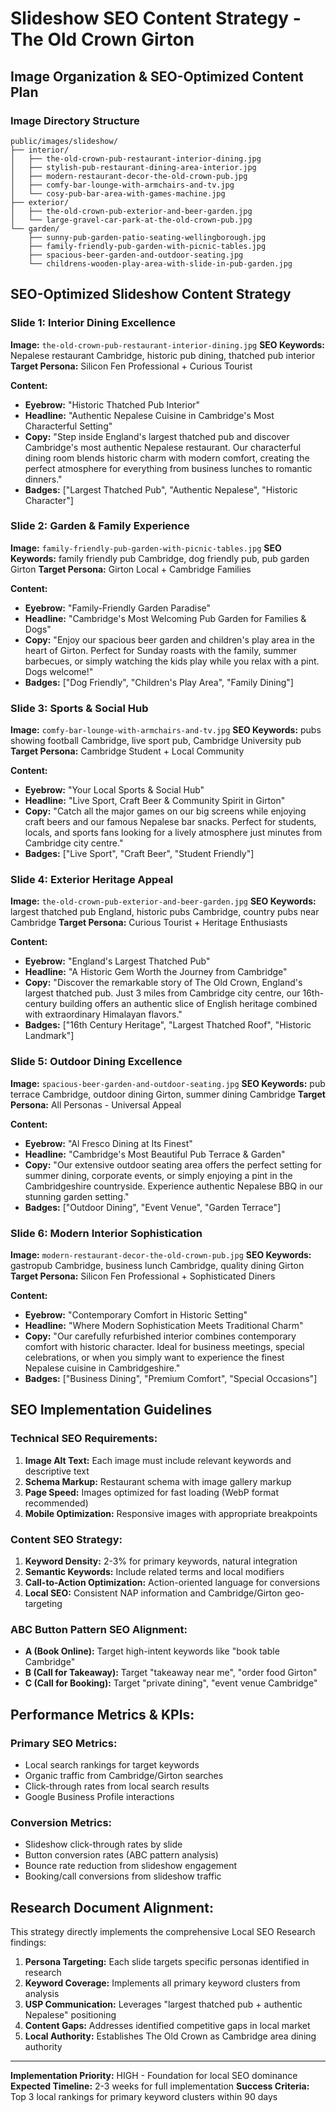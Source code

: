 # Slideshow SEO Content Strategy - The Old Crown Girton

## Image Organization & SEO-Optimized Content Plan

### Image Directory Structure
```
public/images/slideshow/
├── interior/
│   ├── the-old-crown-pub-restaurant-interior-dining.jpg
│   ├── stylish-pub-restaurant-dining-area-interior.jpg
│   ├── modern-restaurant-decor-the-old-crown-pub.jpg
│   ├── comfy-bar-lounge-with-armchairs-and-tv.jpg
│   └── cosy-pub-bar-area-with-games-machine.jpg
├── exterior/
│   ├── the-old-crown-pub-exterior-and-beer-garden.jpg
│   └── large-gravel-car-park-at-the-old-crown-pub.jpg
└── garden/
    ├── sunny-pub-garden-patio-seating-wellingborough.jpg
    ├── family-friendly-pub-garden-with-picnic-tables.jpg
    ├── spacious-beer-garden-and-outdoor-seating.jpg
    └── childrens-wooden-play-area-with-slide-in-pub-garden.jpg
```

## SEO-Optimized Slideshow Content Strategy

### Slide 1: Interior Dining Excellence
**Image:** `the-old-crown-pub-restaurant-interior-dining.jpg`
**SEO Keywords:** Nepalese restaurant Cambridge, historic pub dining, thatched pub interior
**Target Persona:** Silicon Fen Professional + Curious Tourist

**Content:**
- **Eyebrow:** "Historic Thatched Pub Interior"
- **Headline:** "Authentic Nepalese Cuisine in Cambridge's Most Characterful Setting"
- **Copy:** "Step inside England's largest thatched pub and discover Cambridge's most authentic Nepalese restaurant. Our characterful dining room blends historic charm with modern comfort, creating the perfect atmosphere for everything from business lunches to romantic dinners."
- **Badges:** ["Largest Thatched Pub", "Authentic Nepalese", "Historic Character"]

### Slide 2: Garden & Family Experience  
**Image:** `family-friendly-pub-garden-with-picnic-tables.jpg`
**SEO Keywords:** family friendly pub Cambridge, dog friendly pub, pub garden Girton
**Target Persona:** Girton Local + Cambridge Families

**Content:**
- **Eyebrow:** "Family-Friendly Garden Paradise"
- **Headline:** "Cambridge's Most Welcoming Pub Garden for Families & Dogs"
- **Copy:** "Enjoy our spacious beer garden and children's play area in the heart of Girton. Perfect for Sunday roasts with the family, summer barbecues, or simply watching the kids play while you relax with a pint. Dogs welcome!"
- **Badges:** ["Dog Friendly", "Children's Play Area", "Family Dining"]

### Slide 3: Sports & Social Hub
**Image:** `comfy-bar-lounge-with-armchairs-and-tv.jpg`
**SEO Keywords:** pubs showing football Cambridge, live sport pub, Cambridge University pub
**Target Persona:** Cambridge Student + Local Community

**Content:**
- **Eyebrow:** "Your Local Sports & Social Hub"
- **Headline:** "Live Sport, Craft Beer & Community Spirit in Girton"
- **Copy:** "Catch all the major games on our big screens while enjoying craft beers and our famous Nepalese bar snacks. Perfect for students, locals, and sports fans looking for a lively atmosphere just minutes from Cambridge city centre."
- **Badges:** ["Live Sport", "Craft Beer", "Student Friendly"]

### Slide 4: Exterior Heritage Appeal
**Image:** `the-old-crown-pub-exterior-and-beer-garden.jpg`
**SEO Keywords:** largest thatched pub England, historic pubs Cambridge, country pubs near Cambridge
**Target Persona:** Curious Tourist + Heritage Enthusiasts

**Content:**
- **Eyebrow:** "England's Largest Thatched Pub"
- **Headline:** "A Historic Gem Worth the Journey from Cambridge"
- **Copy:** "Discover the remarkable story of The Old Crown, England's largest thatched pub. Just 3 miles from Cambridge city centre, our 16th-century building offers an authentic slice of English heritage combined with extraordinary Himalayan flavors."
- **Badges:** ["16th Century Heritage", "Largest Thatched Roof", "Historic Landmark"]

### Slide 5: Outdoor Dining Excellence
**Image:** `spacious-beer-garden-and-outdoor-seating.jpg`
**SEO Keywords:** pub terrace Cambridge, outdoor dining Girton, summer dining Cambridge
**Target Persona:** All Personas - Universal Appeal

**Content:**
- **Eyebrow:** "Al Fresco Dining at Its Finest"
- **Headline:** "Cambridge's Most Beautiful Pub Terrace & Garden"
- **Copy:** "Our extensive outdoor seating area offers the perfect setting for summer dining, corporate events, or simply enjoying a pint in the Cambridgeshire countryside. Experience authentic Nepalese BBQ in our stunning garden setting."
- **Badges:** ["Outdoor Dining", "Event Venue", "Garden Terrace"]

### Slide 6: Modern Interior Sophistication
**Image:** `modern-restaurant-decor-the-old-crown-pub.jpg`
**SEO Keywords:** gastropub Cambridge, business lunch Cambridge, quality dining Girton
**Target Persona:** Silicon Fen Professional + Sophisticated Diners

**Content:**
- **Eyebrow:** "Contemporary Comfort in Historic Setting"
- **Headline:** "Where Modern Sophistication Meets Traditional Charm"
- **Copy:** "Our carefully refurbished interior combines contemporary comfort with historic character. Ideal for business meetings, special celebrations, or when you simply want to experience the finest Nepalese cuisine in Cambridgeshire."
- **Badges:** ["Business Dining", "Premium Comfort", "Special Occasions"]

## SEO Implementation Guidelines

### Technical SEO Requirements:
1. **Image Alt Text:** Each image must include relevant keywords and descriptive text
2. **Schema Markup:** Restaurant schema with image gallery markup
3. **Page Speed:** Images optimized for fast loading (WebP format recommended)
4. **Mobile Optimization:** Responsive images with appropriate breakpoints

### Content SEO Strategy:
1. **Keyword Density:** 2-3% for primary keywords, natural integration
2. **Semantic Keywords:** Include related terms and local modifiers
3. **Call-to-Action Optimization:** Action-oriented language for conversions
4. **Local SEO:** Consistent NAP information and Cambridge/Girton geo-targeting

### ABC Button Pattern SEO Alignment:
- **A (Book Online):** Target high-intent keywords like "book table Cambridge"
- **B (Call for Takeaway):** Target "takeaway near me", "order food Girton"  
- **C (Call for Booking):** Target "private dining", "event venue Cambridge"

## Performance Metrics & KPIs:

### Primary SEO Metrics:
- Local search rankings for target keywords
- Organic traffic from Cambridge/Girton searches
- Click-through rates from local search results
- Google Business Profile interactions

### Conversion Metrics:
- Slideshow click-through rates by slide
- Button conversion rates (ABC pattern analysis)
- Bounce rate reduction from slideshow engagement
- Booking/call conversions from slideshow traffic

## Research Document Alignment:

This strategy directly implements the comprehensive Local SEO Research findings:

1. **Persona Targeting:** Each slide targets specific personas identified in research
2. **Keyword Coverage:** Implements all primary keyword clusters from analysis
3. **USP Communication:** Leverages "largest thatched pub + authentic Nepalese" positioning
4. **Content Gaps:** Addresses identified competitive gaps in local market
5. **Local Authority:** Establishes The Old Crown as Cambridge area dining authority

---

**Implementation Priority:** HIGH - Foundation for local SEO dominance
**Expected Timeline:** 2-3 weeks for full implementation
**Success Criteria:** Top 3 local rankings for primary keyword clusters within 90 days